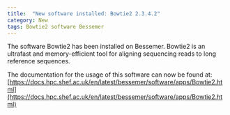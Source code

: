 ```yaml
---
title:  "New software installed: Bowtie2 2.3.4.2"
category: New
tags: Bowtie2 software Bessemer
---
```

The software Bowtie2 has been installed on Bessemer.
Bowtie2 is an ultrafast and memory-efficient tool for aligning sequencing reads to long reference sequences. 

The documentation for the usage of this software can now be found at: [https://docs.hpc.shef.ac.uk/en/latest/bessemer/software/apps/Bowtie2.html](https://docs.hpc.shef.ac.uk/en/latest/bessemer/software/apps/Bowtie2.html)